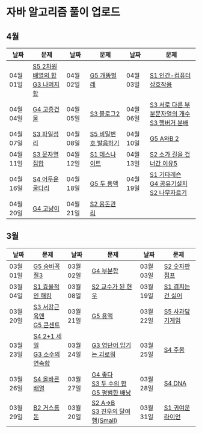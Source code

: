 # 자바 알고리즘 풀이 업로드

## 4월
| 날짜        | 문제                                                         | 날짜       | 문제                                                         | 날짜       | 문제                                                         |
| ---------- | ------------------------------------------------------------ | ---------- | ------------------------------------------------------------ | ---------- | ------------------------------------------------------------ |
| 04월 01일  | [S5 2차원 배열의 합](https://www.acmicpc.net/problem/2167)<br>[G3 나머지 합](https://www.acmicpc.net/problem/10986) | 04월 02일  | [G5 개똥벌레](https://www.acmicpc.net/problem/3020) | 04월 03일 | [S1 인간-컴퓨터 상호작용](https://www.acmicpc.net/problem/16139) |
| 04월 04일  | [G4 고층건물](https://www.acmicpc.net/problem/1027) | 04월 05일  | [S3 블로그2](https://www.acmicpc.net/problem/20365) | 04월 06일  | [S3 서로 다른 부분문자열의 개수](https://www.acmicpc.net/problem/11478)<br>[S3 햄버거 분배](https://www.acmicpc.net/problem/19941) |
| 04월 07일  | [S3 파일정리](https://www.acmicpc.net/problem/20291) | 04월 08일  | [S5 비밀번호 발음하기](https://www.acmicpc.net/problem/4659) | 04월 10일  | [G5 A와B 2](https://www.acmicpc.net/problem/12919) |
| 04월 11일  | [S3 문자열 집합](https://www.acmicpc.net/problem/14425) | 04월 12일  | [S1 데스나이트](https://www.acmicpc.net/problem/16948) | 04월 13일  | [S2 소가 길을 건너간 이유5](https://www.acmicpc.net/problem/14465) |
| 04월 16일  | [S4 어두운 굴다리](https://www.acmicpc.net/problem/17266) | 04월 18일  | [G5 두 용액](https://www.acmicpc.net/problem/2470) | 04월 19일  | [S1 기타레슨](https://www.acmicpc.net/problem/2343)<br>[G4 공유기설치](https://www.acmicpc.net/problem/2110)<br>[S2 나무자르기](https://www.acmicpc.net/problem/2805)
| 04월 20일  | [G4 고냥이](https://www.acmicpc.net/problem/16472) | 04월 21일  | [S2 용돈관리](https://www.acmicpc.net/problem/6236)


## 3월
| 날짜        | 문제                                                         | 날짜       | 문제                                                         | 날짜       | 문제                                                         |
| ---------- | ------------------------------------------------------------ | ---------- | ------------------------------------------------------------ | ---------- | ------------------------------------------------------------ |
| 03월 01일  | [G5 숨바꼭질3](https://www.acmicpc.net/problem/13549) | 03월 02일  | [G4 부분합](https://www.acmicpc.net/problem/1806) | 03월 03일 | [S2 숫자판 점프](https://www.acmicpc.net/problem/2210)|
| 03월 04일  | [S1 효율적인 해킹](https://www.acmicpc.net/problem/1325) | 03월 08일  | [S2 교수가 된 현우](https://www.acmicpc.net/problem/3474) | 03월 19일  | [S1 겹치는건 싫어](https://www.acmicpc.net/problem/20922) |
| 03월 20일  | [S3 서강근육맨](https://www.acmicpc.net/problem/20300)<br>[G5 콘센트](https://www.acmicpc.net/problem/23843) | 03월 21일  | [G5 용액](https://www.acmicpc.net/problem/2467) | 03월 22일  | [S5 사과담기게임](https://www.acmicpc.net/problem/2828) |
| 03월 23일  | [S4 2+1 세일](https://www.acmicpc.net/problem/11508)<br>[G3 소수의 연속합](https://www.acmicpc.net/problem/1644) | 03월 24일  | [G3 영단어 암기는 괴로워](https://www.acmicpc.net/problem/20920) | 03월 25일  | [S4 주몽](https://www.acmicpc.net/problem/1940) |
| 03월 26일  | [S4 올바른 배열](https://www.acmicpc.net/problem/1337) | 03월 27일  | [G4 좋다](https://www.acmicpc.net/problem/1253)<br>[S3 두 수의 합](https://www.acmicpc.net/problem/3273)<br>[G5 평범한 배낭](https://www.acmicpc.net/problem/12865) | 03월 28일  | [S4 DNA](https://www.acmicpc.net/problem/1969) |
| 03월 29일  | [B2 거스름돈](https://www.acmicpc.net/problem/5585) | 03월 20일  | [S2 A->B](https://www.acmicpc.net/problem/16953)<br>[S3 진우의 달여행(Small)](https://www.acmicpc.net/problem/17484) | 03월 31일  | [S1 귀여운 라이언](https://www.acmicpc.net/problem/15565) |
